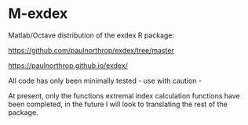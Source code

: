 # M-exdex
 Matlab/Octave distribution of the exdex R package:
 
 
 https://github.com/paulnorthrop/exdex/tree/master
 
 https://paulnorthrop.github.io/exdex/
 
 
 All code has only been minimally tested - use with caution -
 
 
 At present, only the functions extremal index calculation functions have been completed, in the future I will look to translating the rest of the package.
 
 

